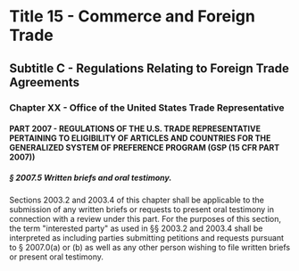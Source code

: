 
# Title 15 - Commerce and Foreign Trade
## Subtitle C - Regulations Relating to Foreign Trade Agreements
### Chapter XX - Office of the United States Trade Representative
#### PART 2007 - REGULATIONS OF THE U.S. TRADE REPRESENTATIVE PERTAINING TO ELIGIBILITY OF ARTICLES AND COUNTRIES FOR THE GENERALIZED SYSTEM OF PREFERENCE PROGRAM (GSP (15 CFR PART 2007))
##### § 2007.5 Written briefs and oral testimony.

Sections 2003.2 and 2003.4 of this chapter shall be applicable to the submission of any written briefs or requests to present oral testimony in connection with a review under this part. For the purposes of this section, the term "interested party" as used in §§ 2003.2 and 2003.4 shall be interpreted as including parties submitting petitions and requests pursuant to § 2007.0(a) or (b) as well as any other person wishing to file written briefs or present oral testimony.
